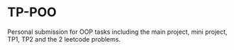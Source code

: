 # TP-POO
Personal submission for OOP tasks including the main project, mini project, TP1, TP2 and the 2 leetcode problems.
